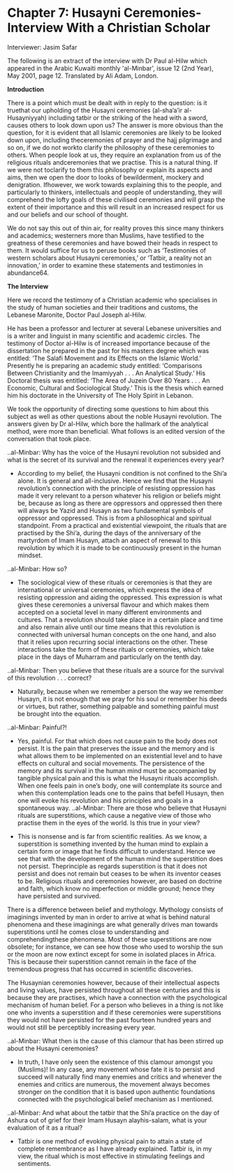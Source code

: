 Chapter 7: Husayni Ceremonies- Interview With a Christian Scholar
=================================================================

Interviewer: Jasim Safar

The following is an extract of the interview with Dr Paul al-Hilw which
appeared in the Arabic Kuwaiti monthly 'al-Minbar', issue 12 (2nd Year),
May 2001, page 12. Translated by Ali Adam, London.

**Introduction**

There is a point which must be dealt with in reply to the question: is
it truethat our upholding of the Husayni ceremonies (al-sha’a’ir al-
Husayniyyah) including tatbir or the striking of the head with a sword,
causes others to look down upon us? The answer is more obvious than the
question, for it is evident that all Islamic ceremonies are likely to be
looked down upon, including theceremonies of prayer and the hajj
pilgrimage and so on, if we do not workto clarify the philosophy of
these ceremonies to others. When people look at us, they require an
explanation from us of the religious rituals andceremonies that we
practise. This is a natural thing. If we were not toclarify to them this
philosophy or explain its aspects and aims, then we open the door to
looks of bewilderment, mockery and denigration. Ifhowever, we work
towards explaining this to the people, and particularly to thinkers,
intellectuals and people of understanding, they will comprehend the
lofty goals of these civilised ceremonies and will grasp the extent of
their importance and this will result in an increased respect for us and
our beliefs and our school of thought.

We do not say this out of thin air, for reality proves this since many
thinkers and academics; westerners more than Muslims, have testified to
the greatness of these ceremonies and have bowed their heads in respect
to them. It would suffice for us to peruse books such as ‘Testimonies of
western scholars about Husayni ceremonies,’ or ‘Tatbir, a reality not an
innovation,’ in order to examine these statements and testimonies in
abundance64.

**The Interview**

Here we record the testimony of a Christian academic who specialises in
the study of human societies and their traditions and customs, the
Lebanese Maronite, Doctor Paul Joseph al-Hilw.

He has been a professor and lecturer at several Lebanese universities
and is a writer and linguist in many scientific and academic circles.
The testimony of Doctor al-Hilw is of increased importance because of
the dissertation he prepared in the past for his masters degree which
was entitled: ‘The Salafi Movement and its Effects on the Islamic
World.’ Presently he is preparing an academic study entitled:
‘Comparisons Between Christianity and the Imamiyyah . . . An Analytical
Study.’ His Doctoral thesis was entitled: ‘The Area of Juzein Over 80
Years . . . An Economic, Cultural and Sociological Study.’ This is the
thesis which earned him his doctorate in the University of The Holy
Spirit in Lebanon.

We took the opportunity of directing some questions to him about this
subject as well as other questions about the noble Husayni revolution.
The answers given by Dr al-Hilw, which bore the hallmark of the
analytical method, were more than beneficial. What follows is an edited
version of the conversation that took place.

..al-Minbar: Why has the voice of the Husayni revolution not subsided
and what is the secret of its survival and the renewal it experiences
every year?

- According to my belief, the Husayni condition is not confined to the
Shi’a alone. It is general and all-inclusive. Hence we find that the
Husayni revolution’s connection with the principle of resisting
oppression has made it very relevant to a person whatever his religion
or beliefs might be, because as long as there are oppressors and
oppressed then there will always be Yazid and Husayn as two fundamental
symbols of oppressor and oppressed. This is from a philosophical and
spiritual standpoint. From a practical and existential viewpoint, the
rituals that are practised by the Shi’a, during the days of the
anniversary of the martyrdom of Imam Husayn, attach an aspect of renewal
to this revolution by which it is made to be continuously present in the
human mindset.

..al-Minbar: How so?

- The sociological view of these rituals or ceremonies is that they are
international or universal ceremonies, which express the idea of
resisting oppression and aiding the oppressed. This expression is what
gives these ceremonies a universal flavour and which makes them accepted
on a societal level in many different environments and cultures. That a
revolution should take place in a certain place and time and also remain
alive until our time means that this revolution is connected with
universal human concepts on the one hand, and also that it relies upon
recurring social interactions on the other. These interactions take the
form of these rituals or ceremonies, which take place in the days of
Muharram and particularly on the tenth day.

..al-Minbar: Then you believe that these rituals are a source for the
survival of this revolution . . . correct?

- Naturally, because when we remember a person the way we remember
Husayn, it is not enough that we pray for his soul or remember his deeds
or virtues, but rather, something palpable and something painful must be
brought into the equation.

..al-Minbar: Painful?!

- Yes, painful. For that which does not cause pain to the body does not
persist. It is the pain that preserves the issue and the memory and is
what allows them to be implemented on an existential level and to have
effects on cultural and social movements. The persistence of the memory
and its survival in the human mind must be accompanied by tangible
physical pain and this is what the Husayni rituals accomplish. When one
feels pain in one’s body, one will contemplate its source and when this
contemplation leads one to the pains that befell Husayn, then one will
evoke his revolution and his principles and goals in a spontaneous way.
..al-Minbar: There are those who believe that Husayni rituals are
superstitions, which cause a negative view of those who practise them in
the eyes of the world. Is this true in your view?

- This is nonsense and is far from scientific realities. As we know, a
superstition is something invented by the human mind to explain a
certain form or image that he finds difficult to understand. Hence we
see that with the development of the human mind the superstition does
not persist. Theprinciple as regards superstition is that it does not
persist and does not remain but ceases to be when its inventor ceases to
be. Religious rituals and ceremonies however, are based on doctrine and
faith, which know no imperfection or middle ground; hence they have
persisted and survived.

There is a difference between belief and mythology. Mythology consists
of imaginings invented by man in order to arrive at what is behind
natural phenomena and these imaginings are what generally drives man
towards superstitions until he comes close to understanding and
comprehendingthese phenomena. Most of these superstitions are now
obsolete; for instance, we can see how those who used to worship the sun
or the moon are now extinct except for some in isolated places in
Africa. This is because their superstition cannot remain in the face of
the tremendous progress that has occurred in scientific discoveries.

The Husaynian ceremonies however, because of their intellectual aspects
and living values, have persisted throughout all these centuries and
this is because they are practises, which have a connection with the
psychological mechanism of human belief. For a person who believes in a
thing is not like one who invents a superstition and if these ceremonies
were superstitions they would not have persisted for the past fourteen
hundred years and would not still be perceptibly increasing every
year.

..al-Minbar: What then is the cause of this clamour that has been
stirred up about the Husayni ceremonies?

- In truth, I have only seen the existence of this clamour amongst you
(Muslims)! In any case, any movement whose fate it is to persist and
succeed will naturally find many enemies and critics and whenever the
enemies and critics are numerous, the movement always becomes stronger
on the condition that it is based upon authentic foundations connected
with the psychological belief mechanism as I mentioned.

..al-Minbar: And what about the tatbir that the Shi’a practice on the
day of Ashura out of grief for their Imam Husayn alayhis-salam, what is
your evaluation of it as a ritual?

- Tatbir is one method of evoking physical pain to attain a state of
complete remembrance as I have already explained. Tatbir is, in my view,
the ritual which is most effective in stimulating feelings and
sentiments.


